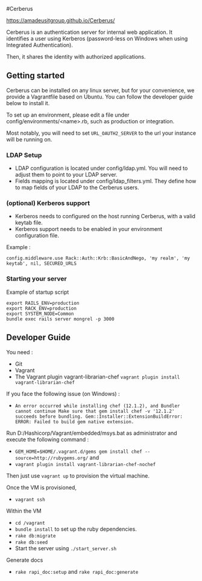 #Cerberus

https://amadeusitgroup.github.io/Cerberus/

Cerberus is an authentication server for internal web application.
It identifies a user using Kerberos (password-less on Windows when using Integrated Authentication).

Then, it shares the identity with authorized applications.

## Getting started

Cerberus can be installed on any linux server, but for your convenience, we provide a Vagrantfile based on Ubuntu. You can follow the developer guide below to install it.

To set up an environment, please edit a file under config/environments/&lt;name&gt;.rb, such as production or integration.

Most notably, you will need to set `URL_OAUTH2_SERVER` to the url your instance will be running on.

### LDAP Setup
* LDAP configuration is located under config/ldap.yml. You will need to adjust them to point to your LDAP server.
* Fields mapping is located under config/ldap_filters.yml. They define how to map fields of your LDAP to the Cerberus users.

### (optional) Kerberos support
* Kerberos needs to configured on the host running Cerberus, with a valid keytab file.
* Kerberos support needs to be enabled in your environment configuration file.

Example :
````
config.middleware.use Rack::Auth::Krb::BasicAndNego, 'my realm', 'my keytab', nil, SECURED_URLS
````

### Starting your server
Example of startup script
````
export RAILS_ENV=production
export RACK_ENV=production
export SYSTEM_NODE=Common
bundle exec rails server mongrel -p 3000
````


## Developer Guide

You need :

- Git
- Vagrant
- The Vagrant plugin vagrant-librarian-chef
`vagrant plugin install vagrant-librarian-chef`

If you face the following issue (on Windows) :

* `An error occurred while installing chef (12.1.2), and Bundler cannot continue
Make sure that gem install chef -v '12.1.2' succeeds before bundling.
Gem::Installer::ExtensionBuildError: ERROR: Failed to build gem native extension.`

Run D:/Hashicorp/Vagrant/embedded/msys.bat as administrator and execute the following command :

* `GEM_HOME=$HOME/.vagrant.d/gems gem install chef --source=http://rubygems.org/`
and
* `vagrant plugin install vagrant-librarian-chef-nochef`

Then just use `vagrant up` to provision the virtual machine.

Once the VM is provisioned, 

* `vagrant ssh`

Within the VM

* `cd /vagrant`
* `bundle install` to set up the ruby dependencies.
* `rake db:migrate`
* `rake db:seed`
* Start the server using `./start_server.sh`

Generate docs

* `rake rapi_doc:setup` and `rake rapi_doc:generate`

